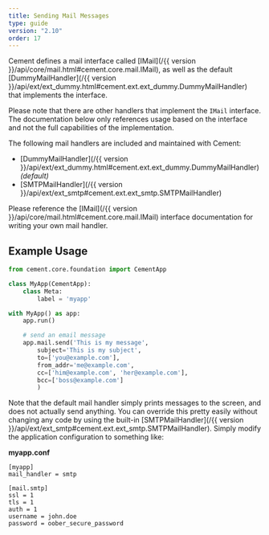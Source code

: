 ```yaml
---
title: Sending Mail Messages
type: guide
version: "2.10"
order: 17
---
```


Cement defines a mail interface called [IMail](/{{ version }}/api/core/mail.html#cement.core.mail.IMail), as well as the default [DummyMailHandler](/{{ version }}/api/ext/ext_dummy.html#cement.ext.ext_dummy.DummyMailHandler) that implements the interface.

Please note that there are other handlers that implement the `IMail` interface.  The documentation below only references usage based on the interface and not the full capabilities of the implementation.

The following mail handlers are included and maintained with Cement:

- [DummyMailHandler](/{{ version }}/api/ext/ext_dummy.html#cement.ext.ext_dummy.DummyMailHandler) *(default)*
- [SMTPMailHandler](/{{ version }}/api/ext/ext_smtp#cement.ext.ext_smtp.SMTPMailHandler)


Please reference the [IMail](/{{ version }}/api/core/mail.html#cement.core.mail.IMail) interface documentation for writing your own mail handler.


## Example Usage

```python
from cement.core.foundation import CementApp

class MyApp(CementApp):
    class Meta:
        label = 'myapp'

with MyApp() as app:
    app.run()

    # send an email message
    app.mail.send('This is my message',
        subject='This is my subject',
        to=['you@example.com'],
        from_addr='me@example.com',
        cc=['him@example.com', 'her@example.com'],
        bcc=['boss@example.com']
        )
```

Note that the default mail handler simply prints messages to the screen, and does not actually send anything.  You can override this pretty easily without changing any code by using the built-in [SMTPMailHandler](/{{ version }}/api/ext/ext_smtp#cement.ext.ext_smtp.SMTPMailHandler).  Simply modify the application configuration to something like:

**myapp.conf**

```
[myapp]
mail_handler = smtp

[mail.smtp]
ssl = 1
tls = 1
auth = 1
username = john.doe
password = oober_secure_password
```
